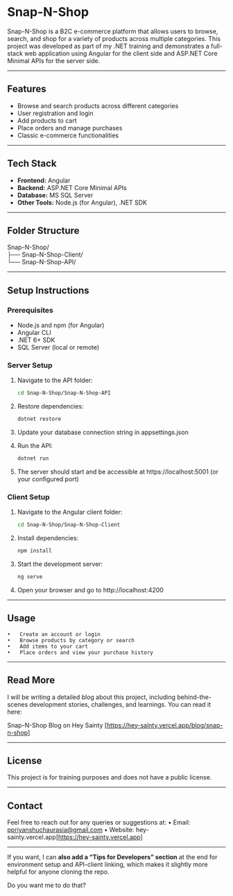 # Snap-N-Shop

Snap-N-Shop is a B2C e-commerce platform that allows users to browse, search, and shop for a variety of products across multiple categories. This project was developed as part of my .NET training and demonstrates a full-stack web application using Angular for the client side and ASP.NET Core Minimal APIs for the server side.  

---

## Features

- Browse and search products across different categories  
- User registration and login  
- Add products to cart  
- Place orders and manage purchases  
- Classic e-commerce functionalities  

---

## Tech Stack

- **Frontend:** Angular  
- **Backend:** ASP.NET Core Minimal APIs  
- **Database:** MS SQL Server  
- **Other Tools:** Node.js (for Angular), .NET SDK  

---

## Folder Structure

Snap-N-Shop/<br>
 ├── Snap-N-Shop-Client/  
 └── Snap-N-Shop-API/

---

## Setup Instructions

### Prerequisites

- Node.js and npm (for Angular)  
- Angular CLI  
- .NET 6+ SDK  
- SQL Server (local or remote)  

### Server Setup

1. Navigate to the API folder:  
   ```bash
   cd Snap-N-Shop/Snap-N-Shop-API
   
2. Restore dependencies:
    ```bash
    dotnet restore

3.	Update your database connection string in appsettings.json

4.	Run the API:
    ```bash
    dotnet run

5.	The server should start and be accessible at https://localhost:5001 (or your configured port)

### Client Setup

1.	Navigate to the Angular client folder:
    ```bash
    cd Snap-N-Shop/Snap-N-Shop-Client

2.	Install dependencies:
    ```bash
    npm install

3.	Start the development server:
    ```bash
    ng serve

4.	Open your browser and go to http://localhost:4200

---

## Usage
	•	Create an account or login
	•	Browse products by category or search
	•	Add items to your cart
	•	Place orders and view your purchase history

---

## Read More

I will be writing a detailed blog about this project, including behind-the-scenes development stories, challenges, and learnings. You can read it here:

Snap-N-Shop Blog on Hey Sainty [https://hey-sainty.vercel.app/blog/snap-n-shop]

---

## License

This project is for training purposes and does not have a public license.

---

## Contact

Feel free to reach out for any queries or suggestions at:
	•	Email: ppriyanshuchaurasia@gmail.com
	•	Website: hey-sainty.vercel.app[https://hey-sainty.vercel.app]

---

If you want, I can **also add a “Tips for Developers” section** at the end for environment setup and API-client linking, which makes it slightly more helpful for anyone cloning the repo.  

Do you want me to do that?